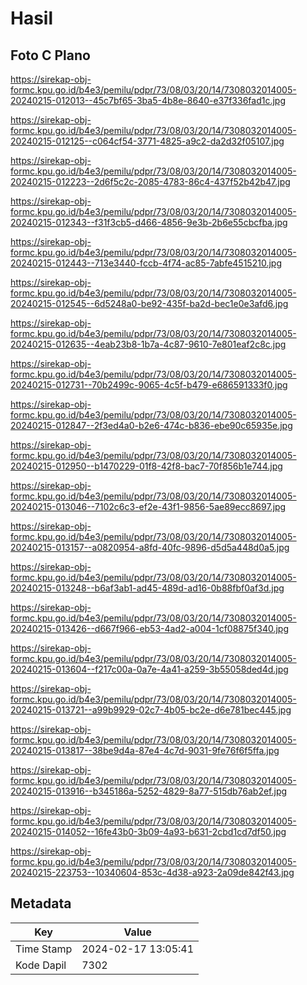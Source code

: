 # Hasil

## Foto C Plano

https://sirekap-obj-formc.kpu.go.id/b4e3/pemilu/pdpr/73/08/03/20/14/7308032014005-20240215-012013--45c7bf65-3ba5-4b8e-8640-e37f336fad1c.jpg

https://sirekap-obj-formc.kpu.go.id/b4e3/pemilu/pdpr/73/08/03/20/14/7308032014005-20240215-012125--c064cf54-3771-4825-a9c2-da2d32f05107.jpg

https://sirekap-obj-formc.kpu.go.id/b4e3/pemilu/pdpr/73/08/03/20/14/7308032014005-20240215-012223--2d6f5c2c-2085-4783-86c4-437f52b42b47.jpg

https://sirekap-obj-formc.kpu.go.id/b4e3/pemilu/pdpr/73/08/03/20/14/7308032014005-20240215-012343--f31f3cb5-d466-4856-9e3b-2b6e55cbcfba.jpg

https://sirekap-obj-formc.kpu.go.id/b4e3/pemilu/pdpr/73/08/03/20/14/7308032014005-20240215-012443--713e3440-fccb-4f74-ac85-7abfe4515210.jpg

https://sirekap-obj-formc.kpu.go.id/b4e3/pemilu/pdpr/73/08/03/20/14/7308032014005-20240215-012545--6d5248a0-be92-435f-ba2d-bec1e0e3afd6.jpg

https://sirekap-obj-formc.kpu.go.id/b4e3/pemilu/pdpr/73/08/03/20/14/7308032014005-20240215-012635--4eab23b8-1b7a-4c87-9610-7e801eaf2c8c.jpg

https://sirekap-obj-formc.kpu.go.id/b4e3/pemilu/pdpr/73/08/03/20/14/7308032014005-20240215-012731--70b2499c-9065-4c5f-b479-e686591333f0.jpg

https://sirekap-obj-formc.kpu.go.id/b4e3/pemilu/pdpr/73/08/03/20/14/7308032014005-20240215-012847--2f3ed4a0-b2e6-474c-b836-ebe90c65935e.jpg

https://sirekap-obj-formc.kpu.go.id/b4e3/pemilu/pdpr/73/08/03/20/14/7308032014005-20240215-012950--b1470229-01f8-42f8-bac7-70f856b1e744.jpg

https://sirekap-obj-formc.kpu.go.id/b4e3/pemilu/pdpr/73/08/03/20/14/7308032014005-20240215-013046--7102c6c3-ef2e-43f1-9856-5ae89ecc8697.jpg

https://sirekap-obj-formc.kpu.go.id/b4e3/pemilu/pdpr/73/08/03/20/14/7308032014005-20240215-013157--a0820954-a8fd-40fc-9896-d5d5a448d0a5.jpg

https://sirekap-obj-formc.kpu.go.id/b4e3/pemilu/pdpr/73/08/03/20/14/7308032014005-20240215-013248--b6af3ab1-ad45-489d-ad16-0b88fbf0af3d.jpg

https://sirekap-obj-formc.kpu.go.id/b4e3/pemilu/pdpr/73/08/03/20/14/7308032014005-20240215-013426--d667f966-eb53-4ad2-a004-1cf08875f340.jpg

https://sirekap-obj-formc.kpu.go.id/b4e3/pemilu/pdpr/73/08/03/20/14/7308032014005-20240215-013604--f217c00a-0a7e-4a41-a259-3b55058ded4d.jpg

https://sirekap-obj-formc.kpu.go.id/b4e3/pemilu/pdpr/73/08/03/20/14/7308032014005-20240215-013721--a99b9929-02c7-4b05-bc2e-d6e781bec445.jpg

https://sirekap-obj-formc.kpu.go.id/b4e3/pemilu/pdpr/73/08/03/20/14/7308032014005-20240215-013817--38be9d4a-87e4-4c7d-9031-9fe76f6f5ffa.jpg

https://sirekap-obj-formc.kpu.go.id/b4e3/pemilu/pdpr/73/08/03/20/14/7308032014005-20240215-013916--b345186a-5252-4829-8a77-515db76ab2ef.jpg

https://sirekap-obj-formc.kpu.go.id/b4e3/pemilu/pdpr/73/08/03/20/14/7308032014005-20240215-014052--16fe43b0-3b09-4a93-b631-2cbd1cd7df50.jpg

https://sirekap-obj-formc.kpu.go.id/b4e3/pemilu/pdpr/73/08/03/20/14/7308032014005-20240215-223753--10340604-853c-4d38-a923-2a09de842f43.jpg


## Metadata

| Key        | Value               |
| ---------- | ------------------- |
| Time Stamp | 2024-02-17 13:05:41 |
| Kode Dapil | 7302                |



